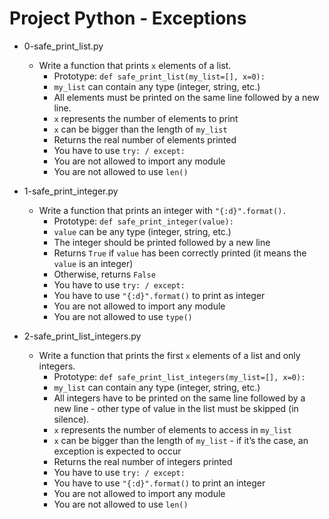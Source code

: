 # Project Python - Exceptions

*   0-safe_print_list.py
    - Write a function that prints `x` elements of a list.
      - Prototype: `def safe_print_list(my_list=[], x=0):`
      - `my_list` can contain any type (integer, string, etc.)
      - All elements must be printed on the same line followed by a new line.
      - `x` represents the number of elements to print
      - `x` can be bigger than the length of `my_list`
      - Returns the real number of elements printed
      - You have to use `try: / except:`
      - You are not allowed to import any module
      - You are not allowed to use `len()`

*   1-safe_print_integer.py
    - Write a function that prints an integer with `"{:d}".format().`
      - Prototype: `def safe_print_integer(value):`
      - `value` can be any type (integer, string, etc.)
      - The integer should be printed followed by a new line
      - Returns `True` if `value` has been correctly printed (it means the `value` is an integer)
      - Otherwise, returns `False`
      - You have to use `try: / except:`
      - You have to use `"{:d}".format()` to print as integer
      - You are not allowed to import any module
      - You are not allowed to use `type()`

*   2-safe_print_list_integers.py
    - Write a function that prints the first `x` elements of a list and only integers.
      - Prototype: `def safe_print_list_integers(my_list=[], x=0):`
      - `my_list` can contain any type (integer, string, etc.)
      - All integers have to be printed on the same line followed by a new line - other type of value in the list must be skipped (in silence).
      - `x` represents the number of elements to access in `my_list`
      - `x` can be bigger than the length of `my_list` - if it’s the case, an exception is expected to occur
      - Returns the real number of integers printed
      - You have to use `try: / except:`
      - You have to use `"{:d}".format()` to print an integer
      - You are not allowed to import any module
      - You are not allowed to use `len()`
